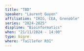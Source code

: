 ```yaml
---
title: "TBD"
speaker: "Laurent Guyon"
affiliation: "IRIG, CEA, Grenoble"
series: "2024-2025"
displine: "Bioinformatics"
when: "21/11/2024 - 14:00"
type: bigre
where: "Taillefer R31"
---
```

